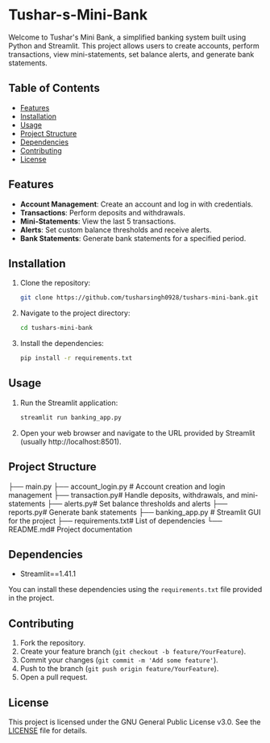 # Tushar-s-Mini-Bank

Welcome to Tushar's Mini Bank, a simplified banking system built using Python and Streamlit. This project allows users to create accounts, perform transactions, view mini-statements, set balance alerts, and generate bank statements.

## Table of Contents

- [Features](#features)
- [Installation](#installation)
- [Usage](#usage)
- [Project Structure](#project-structure)
- [Dependencies](#dependencies)
- [Contributing](#contributing)
- [License](#license)

## Features

- **Account Management**: Create an account and log in with credentials.
- **Transactions**: Perform deposits and withdrawals.
- **Mini-Statements**: View the last 5 transactions.
- **Alerts**: Set custom balance thresholds and receive alerts.
- **Bank Statements**: Generate bank statements for a specified period.

## Installation

1. Clone the repository:
    ```bash
    git clone https://github.com/tusharsingh0928/tushars-mini-bank.git
    ```
2. Navigate to the project directory:
    ```bash
    cd tushars-mini-bank
    ```
3. Install the dependencies:
    ```bash
    pip install -r requirements.txt
    ```

## Usage

1. Run the Streamlit application:
    ```bash
    streamlit run banking_app.py
    ```
2. Open your web browser and navigate to the URL provided by Streamlit (usually http://localhost:8501).

## Project Structure

├── main.py 
├── account_login.py # Account creation and login management 
├── transaction.py# Handle deposits, withdrawals, and mini-statements 
├── alerts.py# Set balance thresholds and alerts 
├── reports.py# Generate bank statements 
├── banking_app.py # Streamlit GUI for the project 
├── requirements.txt# List of dependencies 
└── README.md# Project documentation


## Dependencies

- Streamlit==1.41.1

You can install these dependencies using the `requirements.txt` file provided in the project.

## Contributing

1. Fork the repository.
2. Create your feature branch (`git checkout -b feature/YourFeature`).
3. Commit your changes (`git commit -m 'Add some feature'`).
4. Push to the branch (`git push origin feature/YourFeature`).
5. Open a pull request.

## License

This project is licensed under the GNU General Public License v3.0. See the [LICENSE](LICENSE) file for details.
